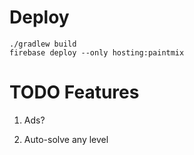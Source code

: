 # Deploy

```
./gradlew build
firebase deploy --only hosting:paintmix
```

# TODO Features

1. Ads?

2. Auto-solve any level

